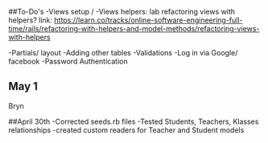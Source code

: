 ##To-Do's
-Views setup /
-Views helpers: lab refactoring views with helpers?
link: https://learn.co/tracks/online-software-engineering-full-time/rails/refactoring-with-helpers-and-model-methods/refactoring-views-with-helpers

-Partials/ layout
-Adding other tables
-Validations
-Log in via Google/ facebook
-Password Authentication


## May 1
Bryn

##April 30th
-Corrected seeds.rb files
-Tested Students, Teachers, Klasses relationships
-created custom readers for Teacher and Student models
